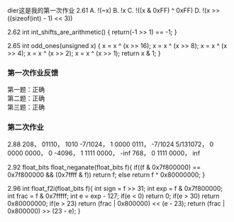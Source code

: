 
dier这是我的第一次作业
2.61
A. !(~x)
B. !x
C. !((x & 0xFF) ^ 0xFF)
D. !(x >> ((sizeof(int) - 1) << 3))

2.62
int int_shifts_are_arithmetic()
{
	return(-1 >> 1) == -1;
}

2.65
int odd_ones(unsigned x)
{
	x = x ^ (x >> 16);
   	x = x ^ (x >> 8);
	x = x ^ (x >> 4);
    	x = x ^ (x >> 2);
    	x = x ^ (x >> 1);
   	return x & 1;
}

### 第一次作业反馈

第一题：正确  
第二题：正确  
第三题：正确  

### 第二次作业
2.88
208， 01110， 1010
-7/1024， 1 0000 0111， -7/1024
5/131072， 0 0000 0000， 0
-4096， 1 1111 0000， -inf
768， 0 1111 0000， inf

2.92
float_bits float_neganate(float_bits f){
	if((f & 0x7f800000) == 0x7f800000 && (0x7ffff & f))
		return f;
	else
		return f ^ 0x80000000;
}

2.96
int float_f2i(float_bits f){
	int sign = f >> 31;
	int exp = f & 0x7f800000;
	int frac = f & 0x7fffff;
	int e = exp - 127;
	if(e < 0)
		return 0;
	if(e > 30)
		return 0x80000000;
	if(e > 23)
		return (frac | 0x800000) << (e - 23);
	return (frac | 0x800000) >> (23 - e);
}








